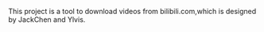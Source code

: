 This project is a tool to download videos from bilibili.com,which is designed by JackChen and Ylvis.
